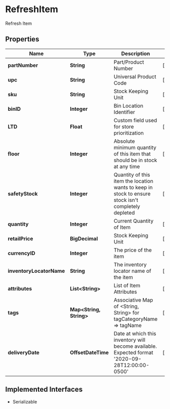 

# RefreshItem

Refresh Item

## Properties

| Name | Type | Description | Notes |
|------------ | ------------- | ------------- | -------------|
|**partNumber** | **String** | Part/Product Number |  [optional] |
|**upc** | **String** | Universal Product Code |  [optional] |
|**sku** | **String** | Stock Keeping Unit |  [optional] |
|**binID** | **Integer** | Bin Location Identifier |  [optional] |
|**LTD** | **Float** | Custom field used for store prioritization |  [optional] |
|**floor** | **Integer** | Absolute minimum quantity of this item that should be in stock at any time |  [optional] |
|**safetyStock** | **Integer** | Quantity of this item the location wants to keep in stock to ensure stock isn&#39;t completely depleted |  [optional] |
|**quantity** | **Integer** | Current Quantity of Item |  [optional] |
|**retailPrice** | **BigDecimal** | Stock Keeping Unit |  [optional] |
|**currencyID** | **Integer** | The price of the item |  [optional] |
|**inventoryLocatorName** | **String** | The inventory locator name of the item |  [optional] |
|**attributes** | **List&lt;String&gt;** | List of Item Attributes |  [optional] |
|**tags** | **Map&lt;String, String&gt;** | Associative Map of &lt;String, String&gt; for tagCategoryName &#x3D;&gt; tagName |  [optional] |
|**deliveryDate** | **OffsetDateTime** | Date at which this inventory will become available. Expected format &#39;2020-09-28T12:00:00-0500&#39; |  [optional] |


## Implemented Interfaces

* Serializable


